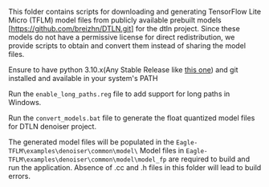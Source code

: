 
This folder contains scripts for downloading and generating TensorFlow Lite Micro (TFLM) model files from publicly available prebuilt models [https://github.com/breizhn/DTLN.git] for the dtln project. Since these models do not have a permissive license for direct redistribution, we provide scripts to obtain and convert them instead of sharing the model files.

Ensure to have python 3.10.x(Any Stable Release like [this one](https://www.python.org/ftp/python/3.10.9/python-3.10.9-amd64.exe)) and git installed and available in your system's PATH 

Run the `enable_long_paths.reg` file to add support for long paths in Windows.

Run the `convert_models.bat` file to generate the float quantized model files for DTLN denoiser project. 

The generated model files will be populated in the `Eagle-TFLM\examples\denoiser\common\model\`
Model files in `Eagle-TFLM\examples\denoiser\common\model\model_fp` are required to build and run the application. Absence of .cc and .h files in this folder will lead to build errors.
